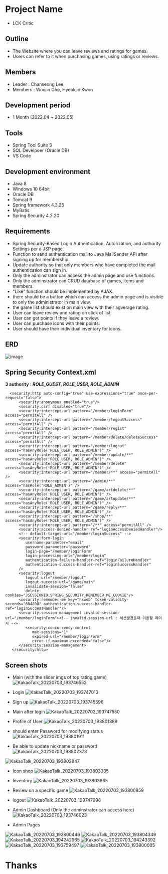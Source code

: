 # Project Name
- LCK Critic

## Outline
- The Website where you can leave reviews and ratings for games.
- Users can refer to it when purchasing games, using ratings or reviews.

## Members
- Leader : Chanseong Lee
- Members : Woojin Cho, Hyeokjin Kwon

## Development period
- 1 Month (2022.04 ~ 2022.05)


## Tools
- Spring Tool Suite 3
- SQL Develpoer (Oracle DB)
- VS Code


## Development environment
- Java 8
- Windows 10 64bit
- Oracle DB
- Tomcat 9
- Spring framework 4.3.25
- MyBatis
- Spring Security 4.2.20


## Requirements
- Spring Security-Based Login Authentication, Autorization, and authority Settings per a JSP page.
- Function to send authentication mail to Java MailSender API after signing up for membership.
- Update authority so that only members who have completed the mail authentication can sign in.
- Only the adminstrator can access the admin page and use functions.
- Only the adminstrator can CRUD database of games, items and members.
- "Like" function should be implemented by AJAX.
- there should be a button which can access the admin page and is visible to only the administrator in main view.
- the game list should exist on main view with their agverage rating.
- User can leave review and rating on click of list.
- User can get points if they leave a review.
- User can purchase icons with their points.
- User should have their individual inventory for icons.


## ERD
![image](https://user-images.githubusercontent.com/94969452/177035244-1c2f2b36-8b23-42fa-b073-40548013b481.png)

## Spring Security Context.xml
**3 authority** : ___ROLE_GUEST, ROLE_USER, ROLE_ADMIN___

```
  <security:http auto-config="true" use-expressions="true" once-per-request="false">
      <security:anonymous enabled="true"/>
      <security:csrf disabled="true"/>
      <security:intercept-url pattern="/member/loginForm" access="permitAll" />
      <security:intercept-url pattern="/member/logoutSuccess" access="permitAll" />
      <security:intercept-url pattern="/member/regist" access="permitAll" />
      <security:intercept-url pattern="/member/delete/deleteSuccess" access="permitAll" />
      <security:intercept-url pattern="/member/logout" access="hasAnyRole('ROLE_USER, ROLE_ADMIN')" />
      <security:intercept-url pattern="/member/update/**" access="hasAnyRole('ROLE_USER, ROLE_ADMIN')" />
      <security:intercept-url pattern="/member/delete" access="hasAnyRole('ROLE_USER, ROLE_ADMIN')" />
      <security:intercept-url pattern="/member/**" access="permitAll" />
      <security:intercept-url pattern="/admin/**"   access="hasRole('ROLE_ADMIN')" />
      <security:intercept-url pattern="/game/artdelete/**" access="hasAnyRole('ROLE_USER, ROLE_ADMIN')" />
      <security:intercept-url pattern="/game/artupdate/**" access="hasAnyRole('ROLE_USER, ROLE_ADMIN')" />
      <security:intercept-url pattern="/game/reply/**" access="hasAnyRole('ROLE_USER, ROLE_ADMIN')" />
      <security:intercept-url pattern="/shop/**" access="hasAnyRole('ROLE_USER, ROLE_ADMIN')" />
      <security:intercept-url pattern="/**" access="permitAll" />
      <security:access-denied-handler ref="loginAccessDeniedHandler"/>
      <!-- default-target-url="/member/loginSuccess" -->
      <security:form-login 
         username-parameter="email"
         password-parameter="password"
         login-page="/member/loginForm"
         login-processing-url="/member/login"
         authentication-failure-handler-ref="loginFailureHandler"
         authentication-success-handler-ref="loginSuccessHandler"
      />
      <security:logout
         logout-url="/member/logout"
         logout-success-url="/game/main"
         invalidate-session="false"
         delete-cookies="JSESSIONID,SPRING_SECURITY_REMEMBER_ME_COOKIE"/>
      <security:remember-me key="hsweb" token-validity-seconds="604800" authentication-success-handler-ref="loginSuccessHandler"/>
      <security:session-management invalid-session-url="/member/loginForm"><!-- invalid-session-url : 세션끊겼을때 이동할 페이지 -->
         <security:concurrency-control 
            max-sessions="1" 
            expired-url="/member/loginForm" 
            error-if-maximum-exceeded="false"/>
      </security:session-management>
   </security:http>
```


## Screen shots
- Main (with the slider imgs of top rating game)
![KakaoTalk_20220703_193746552](https://user-images.githubusercontent.com/94969452/177036117-a24a5bea-d5ff-44e6-a789-0abcdebd9ecd.jpg)

- Login
![KakaoTalk_20220703_193747013](https://user-images.githubusercontent.com/94969452/177036135-ab06740e-3d80-41a1-a042-00b955ebb028.jpg)

- Sign up
![KakaoTalk_20220703_193745596](https://user-images.githubusercontent.com/94969452/177036146-ba3a7cce-a41c-4f1a-ac95-64640325c813.jpg)

- Main after login
![KakaoTalk_20220703_193747550](https://user-images.githubusercontent.com/94969452/177036159-4b50793c-8011-4631-8dec-c8e61dff524b.jpg)

- Profile of User
![KakaoTalk_20220703_193801389](https://user-images.githubusercontent.com/94969452/177036167-0a1a68ce-52eb-4df4-83ba-66ce837cb8de.jpg)

- should enter Password for modifying status
![KakaoTalk_20220703_193801911](https://user-images.githubusercontent.com/94969452/177036199-031e16a1-4719-4df0-97c1-0fa0e593f7ff.jpg)

- Be able to update nickname or password
![KakaoTalk_20220703_193802373](https://user-images.githubusercontent.com/94969452/177036221-2474335a-f834-49de-9731-6f799c982ca4.jpg)

![KakaoTalk_20220703_193802847](https://user-images.githubusercontent.com/94969452/177036233-4075076a-a51f-4c38-b421-8ac94ebbea49.jpg)

- Icon shop
![KakaoTalk_20220703_193803335](https://user-images.githubusercontent.com/94969452/177036249-c1c6bba2-d85e-46dc-a654-b0eb3e65c5a8.jpg)

- Inventory
![KakaoTalk_20220703_193803865](https://user-images.githubusercontent.com/94969452/177036254-942c9cd6-66db-4bbe-9435-f9cc33ed5727.jpg)

- Review on a specific game
![KakaoTalk_20220703_193800859](https://user-images.githubusercontent.com/94969452/177036269-9f51b74b-330d-4d1a-b573-f4ff63ee9f21.jpg)

- logout
![KakaoTalk_20220703_193747998](https://user-images.githubusercontent.com/94969452/177036307-b64fa81d-814f-4e38-bbf8-797567de8e99.jpg)

- Admin Dashboard (Only the adminstrator can access here)
![KakaoTalk_20220703_193746023](https://user-images.githubusercontent.com/94969452/177036314-129e2bc5-5f87-4fb3-9a4c-151427765330.jpg)

- Admin Pages

![KakaoTalk_20220703_193800446](https://user-images.githubusercontent.com/94969452/177036413-5c3e4518-fd42-418c-98c1-f67513324708.jpg)
![KakaoTalk_20220703_193804349](https://user-images.githubusercontent.com/94969452/177036414-2d7cd68b-e1e8-4fd0-ac8d-eb6cf244856c.jpg)
![KakaoTalk_20220703_194242965](https://user-images.githubusercontent.com/94969452/177036415-a4ff487f-443b-4415-bc7e-496fce0f9252.jpg)
![KakaoTalk_20220703_194243392](https://user-images.githubusercontent.com/94969452/177036417-17fa147d-5bb2-4477-ab62-05a34e2e125a.jpg)
![KakaoTalk_20220703_193759497](https://user-images.githubusercontent.com/94969452/177036419-5a5e3110-37a4-46dc-8be9-baa1211b026e.jpg)
![KakaoTalk_20220703_193800005](https://user-images.githubusercontent.com/94969452/177036421-194e4d10-fa7a-4ace-a645-8ff3ace36513.jpg)

# Thanks


